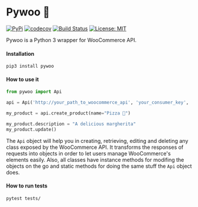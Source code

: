 # Pywoo 🛒
[![PyPi](https://img.shields.io/pypi/v/pywoo)](https://pypi.org/project/pywoo/)
[![codecov](https://codecov.io/gh/lotrekagency/pywoo/branch/master/graph/badge.svg)](https://codecov.io/gh/lotrekagency/pywoo)
[![Build Status](https://travis-ci.org/lotrekagency/pywoo.svg?branch=master)](https://travis-ci.org/lotrekagency/pywoo)
[![License: MIT](https://img.shields.io/badge/License-MIT-blue.svg)](https://github.com/lotrekagency/pywoo/blob/master/LICENSE)

Pywoo is a Python 3 wrapper for WooCommerce API.

#### Installation
```
pip3 install pywoo
```

#### How to use it
```python
from pywoo import Api

api = Api('http://your_path_to_woocommerce_api', 'your_consumer_key', 'your_consumer_secret')

my_product = api.create_product(name="Pizza 🍕")

my_product.description = "A delicious margherita"
my_product.update()
```

The `Api` object will help you in creating, retrieving, editing and deleting any class exposed by the WooCommerce API.
It transforms the responses of requests into objects in order to let users manage WooCommerce's elements easily.
Also, all classes have instance methods for modifing the objects on the go and static methods for doing the same stuff
the `Api` object does.


#### How to run tests
```
pytest tests/
```
